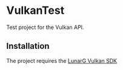 # VulkanTest

Test project for the Vulkan API.

## Installation
The project requires the [LunarG Vulkan SDK](https://www.lunarg.com/vulkan-sdk/)
